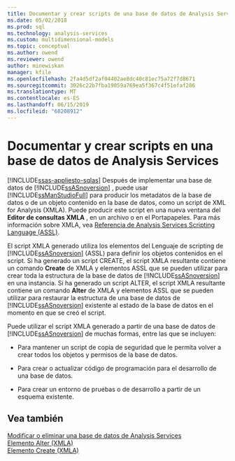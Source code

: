 ```yaml
---
title: Documentar y crear scripts de una base de datos de Analysis Services | Microsoft Docs
ms.date: 05/02/2018
ms.prod: sql
ms.technology: analysis-services
ms.custom: multidimensional-models
ms.topic: conceptual
ms.author: owend
ms.reviewer: owend
author: minewiskan
manager: kfile
ms.openlocfilehash: 2fa4d5df2af04402ae8dc40c81ec75a72f7d8671
ms.sourcegitcommit: 3026c22b7fba19059a769ea5f367c4f51efaf286
ms.translationtype: MT
ms.contentlocale: es-ES
ms.lasthandoff: 06/15/2019
ms.locfileid: "68208912"
---
```

# <a name="document-and-script-an-analysis-services-database"></a>Documentar y crear scripts en una base de datos de Analysis Services
[!INCLUDE[ssas-appliesto-sqlas](../../includes/ssas-appliesto-sqlas.md)]
  Después de implementar una base de datos de [!INCLUDE[ssASnoversion](../../includes/ssasnoversion-md.md)] , puede usar [!INCLUDE[ssManStudioFull](../../includes/ssmanstudiofull-md.md)] para producir los metadatos de la base de datos o de un objeto contenido en la base de datos, como un script de XML for Analysis (XMLA). Puede producir este script en una nueva ventana del **Editor de consultas XMLA** , en un archivo o en el Portapapeles. Para más información sobre XMLA, vea [Referencia de Analysis Services Scripting Language &#40;ASSL&#41;](https://docs.microsoft.com/bi-reference/assl/analysis-services-scripting-language-assl-for-xmla).  
  
 El script XMLA generado utiliza los elementos del Lenguaje de scripting de [!INCLUDE[ssASnoversion](../../includes/ssasnoversion-md.md)] (ASSL) para definir los objetos contenidos en el script. Si ha generado un script CREATE, el script XMLA resultante contiene un comando **Create** de XMLA y elementos ASSL que se pueden utilizar para crear toda la estructura de la base de datos de [!INCLUDE[ssASnoversion](../../includes/ssasnoversion-md.md)] en una instancia. Si ha generado un script ALTER, el script XMLA resultante contiene un comando **Alter** de XMLA y elementos ASSL que se pueden utilizar para restaurar la estructura de una base de datos de [!INCLUDE[ssASnoversion](../../includes/ssasnoversion-md.md)] existente al estado de la base de datos en el momento en que se creó el script.  
  
 Puede utilizar el script XMLA generado a partir de una base de datos de [!INCLUDE[ssASnoversion](../../includes/ssasnoversion-md.md)] de muchas formas, entre las que se incluyen:  
  
-   Para mantener un script de copia de seguridad que le permita volver a crear todos los objetos y permisos de la base de datos.  
  
-   Para crear o actualizar código de programación para el desarrollo de una base de datos.  
  
-   Para crear un entorno de pruebas o de desarrollo a partir de un esquema existente.  
  
## <a name="see-also"></a>Vea también  
 [Modificar o eliminar una base de datos de Analysis Services](../../analysis-services/multidimensional-models/modify-or-delete-an-analysis-services-database.md)   
 [Elemento Alter &#40;XMLA&#41;](https://docs.microsoft.com/bi-reference/xmla/xml-elements-commands/alter-element-xmla)   
 [Elemento Create &#40;XMLA&#41;](https://docs.microsoft.com/bi-reference/xmla/xml-elements-commands/create-element-xmla)  
  
  
